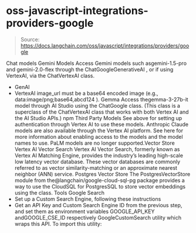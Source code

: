 # oss-javascript-integrations-providers-google

> Source: https://docs.langchain.com/oss/javascript/integrations/providers/google

Chat models
Gemini Models
Access Gemini models such asgemini-1.5-pro
and gemini-2.0-flex
through the ChatGoogleGenerativeAI
,
or if using VertexAI, via the ChatVertexAI
class.
- GenAI
- VertexAI
image_url
must be a base64 encoded image (e.g., data:image/png;base64,abcd124
).
Gemma
Access thegemma-3-27b-it
model through AI Studio using the ChatGoogle
class.
(This class is a superclass of the ChatVertexAI
class that works with both Vertex AI and the AI Studio APIs.)
npm
Third Party Models
See above for setting up authentication through Vertex AI to use these models. Anthropic Claude models are also available through the Vertex AI platform. See here for more information about enabling access to the models and the model names to use. PaLM models are no longer supported.Vector Store
Vertex AI Vector Search
Vertex AI Vector Search, formerly known as Vertex AI Matching Engine, provides the industry’s leading high-scale low latency vector database. These vector databases are commonly referred to as vector similarity-matching or an approximate nearest neighbor (ANN) service.
Postgres Vector Store
The PostgresVectorStore module from the@langchain/google-cloud-sql-pg
package provides a way to use the CloudSQL for PostgresSQL to store
vector embeddings using the class.
Tools
Google Search
- Set up a Custom Search Engine, following these instructions
- Get an API Key and Custom Search Engine ID from the previous step, and set them as environment variables
GOOGLE_API_KEY
andGOOGLE_CSE_ID
respectively
GoogleCustomSearch
utility which wraps this API. To import this utility: